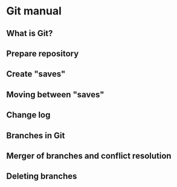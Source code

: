 # Git manual

## What is Git?

## Prepare repository

## Create "saves"

## Moving between "saves"

## Change log

## Branches in Git

## Merger of branches and conflict resolution

## Deleting branches

